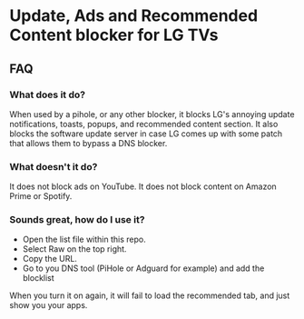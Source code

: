 # Update, Ads and Recommended Content blocker for LG TVs

## FAQ

### What does it do?

When used by a pihole, or any other blocker, it blocks LG's annoying update notifications, toasts, popups, and recommended content section.
It also blocks the software update server in case LG comes up with some patch that allows them to bypass a DNS blocker.

### What doesn't it do?

It does not block ads on YouTube. It does not block content on Amazon Prime or Spotify.

### Sounds great, how do I use it?

- Open the list file within this repo.
- Select Raw on the top right.
- Copy the URL.
- Go to you DNS tool (PiHole or Adguard for example) and add the blocklist

When you turn it on again, it will fail to load the recommended tab, and just show you your apps.
